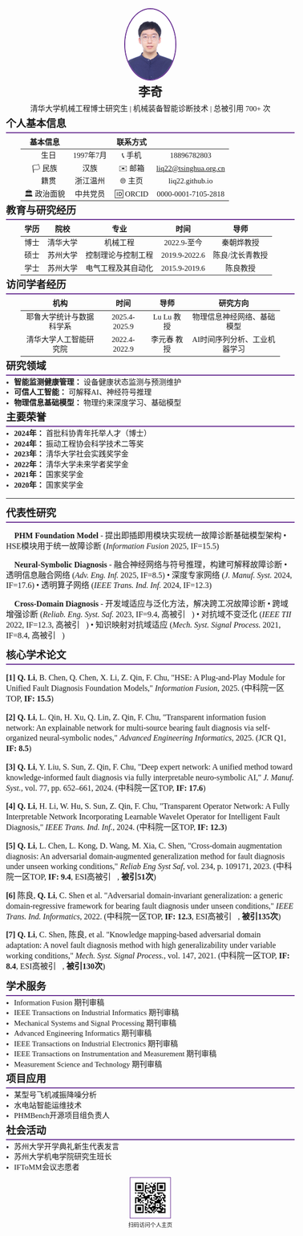 <style>
@media print {
    .toc, .table-of-contents, nav, .navigation { display: none !important; }
}
body { 
    font-family: 'Times New Roman', 'SimSun', serif; 
    font-size: 16px; 
    line-height: 1.3; 
    margin: 0; 
    padding: 12px;
}
h1 { font-size: 24px; margin: 8px 0; text-align: center; }
h2 { font-size: 20px; margin: 6px 0 4px 0; }
h3 { font-size: 18px; margin: 4px 0 2px 0; font-weight: bold; }
table { 
    margin: 6px auto; 
    font-size: 15px; 
    border-collapse: collapse; 
    width: 90%;
    border: none;
}
th, td { 
    padding: 3px 8px; 
    text-align: center; 
    border: none;
}
th {
    font-weight: bold;
}
.header-line { border-bottom: 2px solid #662D91; margin: 3px 0; }
.compact { margin: 2px 0; font-size: 15px; }
img { display: block; margin: 6px auto; }
li { margin: 1px 0; font-size: 15px; }
ul { margin: 4px 0; padding-left: 16px; }
</style>

<div align="center">
<img src="portait.jpg" alt="李奇" width="100" style="border-radius: 50%; border: 2px solid #662D91;"/>
<h1>李奇</h1>
<div class="compact">清华大学机械工程博士研究生 | 机械装备智能诊断技术 | 总被引用 700+ 次</div>
</div>

## 个人基本信息

<div class="header-line"></div>

| **基本信息** |          | **联系方式** |                      |
| :----------------: | :-------: | :----------------: | :-------------------: |
|      🎂 生日      | 1997年7月 |      📞 手机      |      18896782803      |
|     🏳️ 民族     |   汉族   |     ✉️ 邮箱     | liq22@tsinghua.org.cn |
|      📍 籍贯      | 浙江温州 |      🌐 主页      |    liq22.github.io    |
|   🏛️ 政治面貌   | 中共党员 |      🆔 ORCID      |  0000-0001-7105-2818  |

## 教育与研究经历

<div class="header-line"></div>

| **学历** | **院校** |   **专业**   | **时间** | **导师** |
| :------------: | :------------: | :----------------: | :------------: | :-------------: |
|      博士      |    清华大学    |      机械工程      |  2022.9-至今  |   秦朝烨教授   |
|      硕士      |    苏州大学    | 控制理论与控制工程 | 2019.9-2022.6 | 陈良/沈长青教授 |
|      学士      |    苏州大学    | 电气工程及其自动化 | 2015.9-2019.6 |      陈良教授      |

## 访问学者经历

<div class="header-line"></div>

|      **机构**      | **时间** | **导师** |      **研究方向**      |
| :----------------------: | :------------: | :------------: | :--------------------------: |
| 耶鲁大学统计与数据科学系 | 2025.4-2025.9 |   Lu Lu 教授   |  物理信息神经网络、基础模型  |
|  清华大学人工智能研究院  | 2022.4-2022.9 |  李元春 教授  | AI时间序列分析、工业机器学习 |

## 研究领域

<div class="header-line"></div>

- **智能监测健康管理：** 设备健康状态监测与预测维护
- **可信人工智能：** 可解释AI、神经符号推理
- **物理信息基础模型：** 物理约束深度学习、基础模型

## 主要荣誉

<div class="header-line"></div>

- **2024年：** 首批科协青年托举人才（博士）
- **2024年：** 振动工程协会科学技术二等奖
- **2023年：** 清华大学社会实践奖学金
- **2022年：** 清华大学未来学者奖学金
- **2021年：** 国家奖学金
- **2020年：** 国家奖学金

---

<!-- <div style="page-break-before: always;"></div> -->

## 代表性研究

<div class="header-line"></div>

**🎯 PHM Foundation Model** - 提出即插即用模块实现统一故障诊断基础模型架构
• HSE模块用于统一故障诊断 (*Information Fusion* 2025, IF=15.5)

**🧠 Neural-Symbolic Diagnosis** - 融合神经网络与符号推理，构建可解释故障诊断
• 透明信息融合网络 (*Adv. Eng. Inf.* 2025, IF=8.5) • 深度专家网络 (*J. Manuf. Syst.* 2024, IF=17.6)
• 透明算子网络 (*IEEE Trans. Ind. Inf.* 2024, IF=12.3)

**🔄 Cross-Domain Diagnosis** - 开发域适应与泛化方法，解决跨工况故障诊断
• 跨域增强诊断 (*Reliab. Eng. Syst. Saf.* 2023, IF=9.4, 高被引🌟) • 对抗域不变泛化 (*IEEE TII* 2022, IF=12.3, 高被引🌟)
• 知识映射对抗域适应 (*Mech. Syst. Signal Process.* 2021, IF=8.4, 高被引🌟)

## 核心学术论文

<div class="header-line"></div>

**[1]** **Q. Li**, B. Chen, Q. Chen, X. Li, Z. Qin, F. Chu, "HSE: A Plug-and-Play Module for Unified Fault Diagnosis Foundation Models," *Information Fusion*, 2025. (中科院一区TOP, **IF: 15.5**)

**[2]** **Q. Li**, L. Qin, H. Xu, Q. Lin, Z. Qin, F. Chu, "Transparent information fusion network: An explainable network for multi-source bearing fault diagnosis via self-organized neural-symbolic nodes," *Advanced Engineering Informatics*, 2025. (JCR Q1, **IF: 8.5**)

**[3]** **Q. Li**, Y. Liu, S. Sun, Z. Qin, F. Chu, "Deep expert network: A unified method toward knowledge-informed fault diagnosis via fully interpretable neuro-symbolic AI," *J. Manuf. Syst.*, vol. 77, pp. 652–661, 2024. (中科院一区TOP, **IF: 17.6**)

**[4]** **Q. Li**, H. Li, W. Hu, S. Sun, Z. Qin, F. Chu, "Transparent Operator Network: A Fully Interpretable Network Incorporating Learnable Wavelet Operator for Intelligent Fault Diagnosis," *IEEE Trans. Ind. Inf.*, 2024. (中科院一区TOP, **IF: 12.3**)

**[5]** **Q. Li**, L. Chen, L. Kong, D. Wang, M. Xia, C. Shen, "Cross-domain augmentation diagnosis: An adversarial domain-augmented generalization method for fault diagnosis under unseen working conditions," *Reliab Eng Syst Saf*, vol. 234, p. 109171, 2023. (中科院一区TOP, **IF: 9.4**, ESI高被引🌟, **被引51次**)

**[6]** 陈良, **Q. Li**, C. Shen et al. "Adversarial domain-invariant generalization: a generic domain-regressive framework for bearing fault diagnosis under unseen conditions," *IEEE Trans. Ind. Informatics*, 2022. (中科院一区TOP, **IF: 12.3**, ESI高被引🌟, **被引135次**)

**[7]** **Q. Li**, C. Shen, 陈良, et al. "Knowledge mapping-based adversarial domain adaptation: A novel fault diagnosis method with high generalizability under variable working conditions," *Mech. Syst. Signal Process.*, vol. 147, 2021. (中科院一区TOP, **IF: 8.4**, ESI高被引🌟, **被引130次**)

## 学术服务

<div class="header-line"></div>

- Information Fusion 期刊审稿
- IEEE Transactions on Industrial Informatics 期刊审稿
- Mechanical Systems and Signal Processing 期刊审稿
- Advanced Engineering Informatics 期刊审稿
- IEEE Transactions on Industrial Electronics 期刊审稿
- IEEE Transactions on Instrumentation and Measurement 期刊审稿
- Measurement Science and Technology 期刊审稿

## 项目应用

<div class="header-line"></div>

- 某型号飞机减振降噪分析
- 水电站智能运维技术
- PHMBench开源项目组负责人

## 社会活动

<div class="header-line"></div>

- 苏州大学开学典礼新生代表发言
- 苏州大学机电学院研究生班长
- IFToMM会议志愿者

<div align="center" style="margin-top: 10px;">
<img src="QRcode.png" alt="个人主页二维码" width="80" style="border: 1px solid #662D91;"/>
<div style="font-size: 11px;">扫码访问个人主页</div>
</div>
